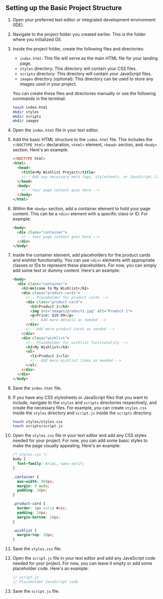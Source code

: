 

## Setting up the Basic Project Structure

1. Open your preferred text editor or integrated development environment (IDE).

2. Navigate to the project folder you created earlier. This is the folder where you initialized Git.

3. Inside the project folder, create the following files and directories:

   - `index.html`: This file will serve as the main HTML file for your landing page.
   - `styles` directory: This directory will contain your CSS files.
   - `scripts` directory: This directory will contain your JavaScript files.
   - `images` directory (optional): This directory can be used to store any images used in your project.

   You can create these files and directories manually or use the following commands in the terminal:

   ```bash
   touch index.html
   mkdir styles
   mkdir scripts
   mkdir images
   ```

4. Open the `index.html` file in your text editor.

5. Add the basic HTML structure to the `index.html` file. This includes the `<!DOCTYPE html>` declaration, `<html>` element, `<head>` section, and `<body>` section. Here's an example:

   ```html
   <!DOCTYPE html>
   <html>
     <head>
       <title>My Wishlist Project</title>
       <!-- Add any necessary meta tags, stylesheets, or JavaScript libraries -->
     </head>
     <body>
       <!-- Your page content goes here -->
     </body>
   </html>
   ```

6. Within the `<body>` section, add a container element to hold your page content. This can be a `<div>` element with a specific class or ID. For example:

   ```html
   <body>
     <div class="container">
       <!-- Your page content goes here -->
     </div>
   </body>
   ```

7. Inside the container element, add placeholders for the product cards and wishlist functionality. You can use `<div>` elements with appropriate classes or IDs to represent these placeholders. For now, you can simply add some text or dummy content. Here's an example:

   ```html
   <body>
     <div class="container">
       <h1>Welcome to My Wishlist</h1>
       <div class="product-cards">
         <!-- Placeholder for product cards -->
         <div class="product-card">
           <h3>Product 1</h3>
           <img src="images/product1.jpg" alt="Product 1">
           <p>Price: $19.99</p>
           <!-- Add more details as needed -->
         </div>
         <!-- Add more product cards as needed -->
       </div>
       <div class="wishlist">
         <!-- Placeholder for wishlist functionality -->
         <h3>My Wishlist</h3>
         <ul>
           <li>Product 1</li>
           <!-- Add more wishlist items as needed -->
         </ul>
       </div>
     </div>
   </body>
   ```

8. Save the `index.html` file.

9. If you have any CSS stylesheets or JavaScript files that you want to include, navigate to the `styles` and `scripts` directories respectively, and create the necessary files. For example, you can create `styles.css` inside the `styles` directory and `script.js` inside the `scripts` directory.

   ```bash
   touch styles/styles.css
   touch scripts/script.js
   ```

10. Open the `styles.css` file in your text editor and add any CSS styles needed for your project. For now, you can add some basic styles to make the page visually appealing. Here's an example:

    ```css
    /* styles.css */
    body {
      font-family: Arial, sans-serif;
    }

    .container {
      max-width: 960px;
      margin: 0 auto;
      padding: 20px;
    }

    .product-card {
      border: 1px solid #ccc;
      padding: 10px;
      margin-bottom: 10px;
    }

    .wishlist {
      margin-top: 20px;
    }
    ```

11. Save the `styles.css` file.

12. Open the `script.js` file in your text editor and add any JavaScript code needed for your project. For now, you can leave it empty or add some placeholder code. Here's an example:

    ```javascript
    // script.js
    // Placeholder JavaScript code
    ```

13. Save the `script.js` file.
